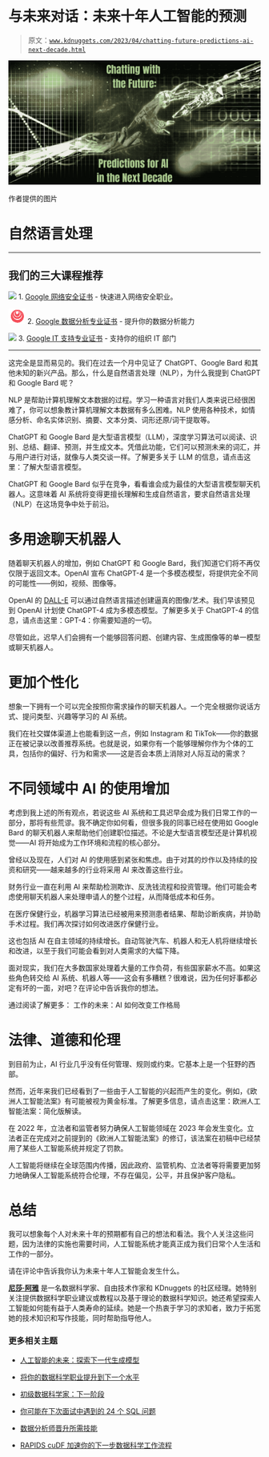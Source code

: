 # 与未来对话：未来十年人工智能的预测

> 原文：[`www.kdnuggets.com/2023/04/chatting-future-predictions-ai-next-decade.html`](https://www.kdnuggets.com/2023/04/chatting-future-predictions-ai-next-decade.html)

![与未来对话：未来十年人工智能的预测](img/429497d4d03013450081c685fb589d53.png)

作者提供的图片

# 自然语言处理

* * *

## 我们的三大课程推荐

![](img/0244c01ba9267c002ef39d4907e0b8fb.png) 1\. [Google 网络安全证书](https://www.kdnuggets.com/google-cybersecurity) - 快速进入网络安全职业。

![](img/e225c49c3c91745821c8c0368bf04711.png) 2\. [Google 数据分析专业证书](https://www.kdnuggets.com/google-data-analytics) - 提升你的数据分析能力

![](img/0244c01ba9267c002ef39d4907e0b8fb.png) 3\. [Google IT 支持专业证书](https://www.kdnuggets.com/google-itsupport) - 支持你的组织 IT 部门

* * *

这完全是显而易见的。我们在过去一个月中见证了 ChatGPT、Google Bard 和其他未知的新兴产品。那么，什么是自然语言处理（NLP），为什么我提到 ChatGPT 和 Google Bard 呢？

NLP 是帮助计算机理解文本数据的过程。学习一种语言对我们人类来说已经很困难了，你可以想象教计算机理解文本数据有多么困难。NLP 使用各种技术，如情感分析、命名实体识别、摘要、文本分类、词形还原/词干提取等。

ChatGPT 和 Google Bard 是大型语言模型（LLM），深度学习算法可以阅读、识别、总结、翻译、预测，并生成文本。凭借此功能，它们可以预测未来的词汇，并与用户进行对话，就像与人类交谈一样。了解更多关于 LLM 的信息，请点击这里：了解大型语言模型。

ChatGPT 和 Google Bard 似乎在竞争，看看谁会成为最佳的大型语言模型聊天机器人。这意味着 AI 系统将变得更擅长理解和生成自然语言，要求自然语言处理（NLP）在这场竞争中处于前沿。

# 多用途聊天机器人

随着聊天机器人的增加，例如 ChatGPT 和 Google Bard，我们知道它们将不再仅仅限于返回文本。OpenAI 宣布 ChatGPT-4 是一个多模态模型，将提供完全不同的可能性——例如，视频、图像等。

OpenAI 的 [DALL-E](https://openai.com/product/dall-e-2) 可以通过自然语言描述创建逼真的图像/艺术。我们早该预见到 OpenAI 计划使 ChatGPT-4 成为多模态模型。了解更多关于 ChatGPT-4 的信息，请点击这里：GPT-4：你需要知道的一切。

尽管如此，迟早人们会拥有一个能够回答问题、创建内容、生成图像等的单一模型或聊天机器人。

# 更加个性化

想象一下拥有一个可以完全按照你需求操作的聊天机器人。一个完全根据你说话方式、提问类型、兴趣等学习的 AI 系统。

我们在社交媒体渠道上也能看到这一点，例如 Instagram 和 TikTok——你的数据正在被记录以改善推荐系统。也就是说，如果你有一个能够理解你作为个体的工具，包括你的偏好、行为和需求——这是否会本质上消除对人际互动的需求？

# 不同领域中 AI 的使用增加

考虑到我上述的所有观点，若说这些 AI 系统和工具迟早会成为我们日常工作的一部分，那将有些荒谬。我不确定你如何看，但很多我的同事已经在使用如 Google Bard 的聊天机器人来帮助他们创建职位描述。不论是大型语言模型还是计算机视觉——AI 将开始成为工作环境和流程的核心部分。

曾经以及现在，人们对 AI 的使用感到紧张和焦虑。由于对其的炒作以及持续的投资和研究——越来越多的行业将采用 AI 来改善这些行业。

财务行业一直在利用 AI 来帮助检测欺诈、反洗钱流程和投资管理。他们可能会考虑使用聊天机器人来处理申请人的整个过程，从而降低成本和任务。

在医疗保健行业，机器学习算法已经被用来预测患者结果、帮助诊断疾病，并协助手术过程。我们再次探讨如何改进医疗保健行业。

这也包括 AI 在自主领域的持续增长。自动驾驶汽车、机器人和无人机将继续增长和改进，以至于我们可能会看到对人类需求的大幅下降。

面对现实，我们在大多数国家处理着大量的工作负荷，有些国家薪水不高。如果这些角色转交给 AI 系统、机器人等——这会有多糟糕？很难说，因为任何好事都必定有坏的一面，对吧？在评论中告诉我你的想法。

通过阅读了解更多： 工作的未来：AI 如何改变工作格局

# 法律、道德和伦理

到目前为止，AI 行业几乎没有任何管理、规则或约束。它基本上是一个狂野的西部。

然而，近年来我们已经看到了一些由于人工智能的兴起而产生的变化。例如，《欧洲人工智能法案》有可能被视为黄金标准。了解更多信息，请点击这里：欧洲人工智能法案：简化版解读。

在 2022 年，立法者和监管者努力确保人工智能领域在 2023 年会发生变化。立法者正在完成对之前提到的《欧洲人工智能法案》的修订，该法案在初稿中已经禁用了某些人工智能系统并规定了罚款。

人工智能将继续在全球范围内传播，因此政府、监管机构、立法者等将需要更加努力地确保人工智能系统符合伦理，不存在偏见，公平，并且保护客户隐私。

# 总结

我可以想象每个人对未来十年的预期都有自己的想法和看法。我个人关注这些问题，因为法律的实施也需要时间，人工智能系统才能真正成为我们日常个人生活和工作的一部分。

请在评论中告诉我你认为未来十年人工智能会发生什么。

**[尼莎·阿雅](https://www.linkedin.com/in/nisha-arya-ahmed/)** 是一名数据科学家、自由技术作家和 KDnuggets 的社区经理。她特别关注提供数据科学职业建议或教程以及基于理论的数据科学知识。她还希望探索人工智能如何能有益于人类寿命的延续。她是一个热衷于学习的求知者，致力于拓宽她的技术知识和写作技能，同时帮助指导他人。

### 更多相关主题

+   [人工智能的未来：探索下一代生成模型](https://www.kdnuggets.com/2023/05/future-ai-exploring-next-generation-generative-models.html)

+   [将你的数据科学职业提升到下一个水平](https://www.kdnuggets.com/2021/12/sas-advance-data-science-career-next-level.html)

+   [初级数据科学家：下一阶段](https://www.kdnuggets.com/2022/02/junior-data-scientist-next-level.html)

+   [你可能在下次面试中遇到的 24 个 SQL 问题](https://www.kdnuggets.com/2022/06/24-sql-questions-might-see-next-interview.html)

+   [数据分析师晋升所需技能](https://www.kdnuggets.com/2022/09/data-analyst-skills-need-next-promotion.html)

+   [RAPIDS cuDF 加速你的下一步数据科学工作流程](https://www.kdnuggets.com/2023/04/rapids-cudf-speed-next-data-science-workflow.html)
